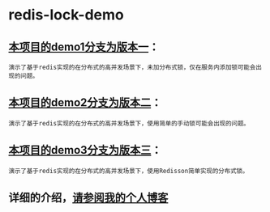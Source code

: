 # redis-lock-demo
## [本项目的demo1分支为版本一](https://github.com/mingwei-cheng/redis-lock-demo/tree/demo1)：
    演示了基于redis实现的在分布式的高并发场景下，未加分布式锁，仅在服务内添加锁可能会出现的问题。
## [本项目的demo2分支为版本二](https://github.com/mingwei-cheng/redis-lock-demo/tree/demo2)：
    演示了基于redis实现的在分布式的高并发场景下，使用简单的手动锁可能会出现的问题。
## [本项目的demo3分支为版本三](https://github.com/mingwei-cheng/redis-lock-demo/tree/demo3)：
    演示了基于redis实现的在分布式的高并发场景下，使用Redisson简单实现的分布式锁。
## 详细的介绍，[请参阅我的个人博客](https://blog.csdn.net/mingwei_cheng/article/details/107369378)

